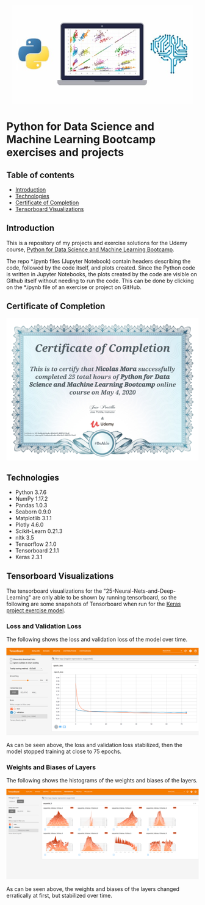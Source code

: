 
<p align="center"><img src="./images/Python For Data Science Bootcamp.PNG" alt="Python For Data Science Bootcamp Logo."><p>
  

# Python for Data Science and Machine Learning Bootcamp exercises and projects

## Table of contents
* [Introduction](#introduction)
* [Technologies](#technologies)
* [Certificate of Completion](#certificate-of-completion)
* [Tensorboard Visualizations](#tensorboard-visualizations)

## Introduction
This is a repository of my projects and exercise solutions for the Udemy course, [Python for Data Science and Machine Learning Bootcamp](https://www.udemy.com/course/python-for-data-science-and-machine-learning-bootcamp/).

The repo *.ipynb files (Jupyter Notebook) contain headers describing the code, followed by the code itself, and plots created. Since the Python code is written in Jupyter Notebooks, the plots created by the code are visible on Github itself without needing to run the code. This can be done by clicking on the *.ipynb file of an exercise or project on GitHub.

## Certificate of Completion
<p align="center"><img src="./images/Certificate_of_Completion.jpg"></p>

## Technologies
- Python 3.7.6
- NumPy 1.17.2
- Pandas 1.0.3
- Seaborn 0.9.0
- Matplotlib 3.1.1
- Plotly 4.6.0
- Scikit-Learn 0.21.3
- nltk 3.5
- Tensorflow 2.1.0
- Tensorboard 2.1.1
- Keras 2.3.1

## Tensorboard Visualizations
The tensorboard visualizations for the "25-Neural-Nets-and-Deep-Learning" are only able to be shown by running tensorboard, so the following are some snapshots of Tensorboard when run for the [Keras project exercise model](./25-Neural-Nets-and-Deep-Learning/03-Keras-Project-Exercise.ipynb).

### Loss and Validation Loss
The following shows the loss and validation loss of the model over time.
<p align="center"><img src="./25-Neural-Nets-and-Deep-Learning/Tensor_Board_Snapshots/Scalars.PNG"></p>
As can be seen above, the loss and validation loss stabilized, then the model stopped training at close to 75 epochs.

### Weights and Biases of Layers
The following shows the histograms of the weights and biases of the layers.
<p align="center"><img src="./25-Neural-Nets-and-Deep-Learning/Tensor_Board_Snapshots/Histograms.PNG""></p>
As can be seen above, the weights and biases of the layers changed erratically at first, but stabilized over time.
